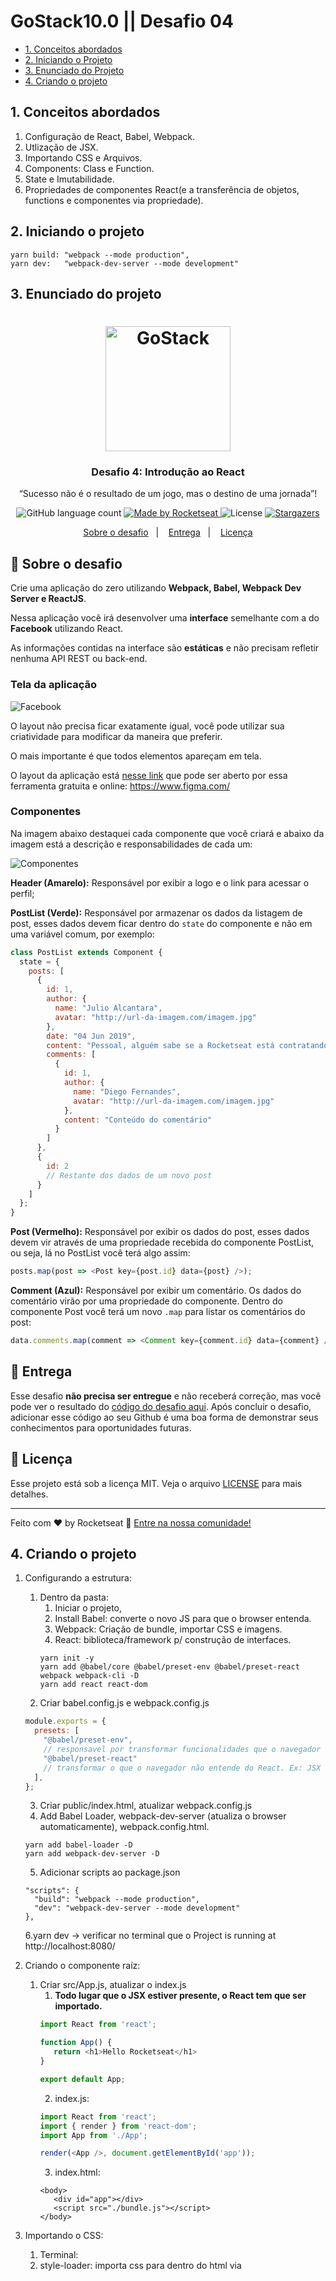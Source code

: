 # GoStack10.0 || Desafio 04

* [1. Conceitos abordados](#1-conceitos-abordados)
* [2. Iniciando o Projeto](#3-iniciando-o-projeto)
* [3. Enunciado do Projeto](#4-enunciado-do-projeto)
* [4. Criando o projeto](#5-criando-o-projeto)

##  1. Conceitos abordados

1. Configuração de React, Babel, Webpack.
2. Utlização de JSX.
3. Importando CSS e Arquivos.
4. Components: Class e Function.
5. State e Imutabilidade.
6. Propriedades de componentes React(e a transferência de objetos, functions e componentes via propriedade).

## 2. Iniciando o projeto

```
yarn build: "webpack --mode production",
yarn dev:   "webpack-dev-server --mode development"
```

## 3. Enunciado do projeto

<h1 align="center">
    <img alt="GoStack" src="https://rocketseat-cdn.s3-sa-east-1.amazonaws.com/bootcamp-header.png" width="200px" />
</h1>

<h3 align="center">
  Desafio 4: Introdução ao React
</h3>

<p align="center">“Sucesso não é o resultado de um jogo, mas o destino de uma jornada”!</blockquote>

<p align="center">
  <img alt="GitHub language count" src="https://img.shields.io/github/languages/count/rocketseat/bootcamp-gostack-desafio-04?color=%2304D361">

  <a href="https://rocketseat.com.br">
    <img alt="Made by Rocketseat" src="https://img.shields.io/badge/made%20by-Rocketseat-%2304D361">
  </a>

  <img alt="License" src="https://img.shields.io/badge/license-MIT-%2304D361">

  <a href="https://github.com/Rocketseat/bootcamp-gostack-desafio-04/stargazers">
    <img alt="Stargazers" src="https://img.shields.io/github/stars/rocketseat/bootcamp-gostack-desafio-04?style=social">
  </a>
</p>

<p align="center">
  <a href="#rocket-sobre-o-desafio">Sobre o desafio</a>&nbsp;&nbsp;&nbsp;|&nbsp;&nbsp;&nbsp;
  <a href="#-entrega">Entrega</a>&nbsp;&nbsp;&nbsp;|&nbsp;&nbsp;&nbsp;
  <a href="#memo-licença">Licença</a>
</p>

## :rocket: Sobre o desafio

Crie uma aplicação do zero utilizando **Webpack, Babel, Webpack Dev Server e ReactJS**.

Nessa aplicação você irá desenvolver uma **interface** semelhante com a do **Facebook** utilizando React.

As informações contidas na interface são **estáticas** e não precisam refletir nenhuma API REST ou back-end.

### Tela da aplicação

![Facebook](.github/facebook.png)

O layout não precisa ficar exatamente igual, você pode utilizar sua criatividade para modificar da maneira que preferir.

O mais importante é que todos elementos apareçam em tela.

O layout da aplicação está [nesse link](.github/layout.sketch) que pode ser aberto por essa ferramenta gratuita e online: https://www.figma.com/

### Componentes

Na imagem abaixo destaquei cada componente que você criará e abaixo da imagem está a descrição e responsabilidades de cada um:

![Componentes](.github/components.png)

**Header (Amarelo):** Responsável por exibir a logo e o link para acessar o perfil;

**PostList (Verde):** Responsável por armazenar os dados da listagem de post, esses dados devem ficar dentro do `state` do componente e não em uma variável comum, por exemplo:

```js
class PostList extends Component {
  state = {
    posts: [
      {
        id: 1,
        author: {
          name: "Julio Alcantara",
          avatar: "http://url-da-imagem.com/imagem.jpg"
        },
        date: "04 Jun 2019",
        content: "Pessoal, alguém sabe se a Rocketseat está contratando?",
        comments: [
          {
            id: 1,
            author: {
              name: "Diego Fernandes",
              avatar: "http://url-da-imagem.com/imagem.jpg"
            },
            content: "Conteúdo do comentário"
          }
        ]
      },
      {
        id: 2
        // Restante dos dados de um novo post
      }
    ]
  };
}
```

**Post (Vermelho):** Responsável por exibir os dados do post, esses dados devem vir através de uma propriedade recebida do componente PostList, ou seja, lá no PostList você terá algo assim:

```js
posts.map(post => <Post key={post.id} data={post} />);
```

**Comment (Azul):** Responsável por exibir um comentário. Os dados do comentário virão por uma propriedade do componente. Dentro do componente Post você terá um novo `.map` para listar os comentários do post:

```js
data.comments.map(comment => <Comment key={comment.id} data={comment} />);
```

## 📅 Entrega

Esse desafio **não precisa ser entregue** e não receberá correção, mas você pode ver o resultado do [código do desafio aqui](https://github.com/Rocketseat/bootcamp-gostack-desafio-04). Após concluir o desafio, adicionar esse código ao seu Github é uma boa forma de demonstrar seus conhecimentos para oportunidades futuras.

## :memo: Licença

Esse projeto está sob a licença MIT. Veja o arquivo [LICENSE](LICENSE.md) para mais detalhes.

---

Feito com ♥ by Rocketseat :wave: [Entre na nossa comunidade!](https://discordapp.com/invite/gCRAFhc)

## 4. Criando o projeto

1. Configurando a estrutura:
   1. Dentro da pasta: 
      1. Iniciar o projeto, 
      2. Install Babel: converte o novo JS para que o browser entenda. 
      3. Webpack: Criação de bundle, importar CSS e imagens.
      4. React: biblioteca/framework p/ construção de interfaces.
      ```
      yarn init -y
      yarn add @babel/core @babel/preset-env @babel/preset-react webpack webpack-cli -D
      yarn add react react-dom
      ```
    2. Criar babel.config.js e webpack.config.js
    ```Javascript
    module.exports = {
      presets: [
        "@babel/preset-env", 
        // responsavel por transformar funcionalidades que o navegador não entende. Ex: import/export, Arrow Functions, Classes
        "@babel/preset-react" 
        // transformar o que o navegador não entende do React. Ex: JSX
      ],
    };
    ```
    3. Criar public/index.html, atualizar webpack.config.js
    4. Add Babel Loader, webpack-dev-server (atualiza o browser automaticamente), webpack.config.html.
    ```
    yarn add babel-loader -D
    yarn add webpack-dev-server -D
    ```
    5. Adicionar scripts ao package.json
    ```
    "scripts": {
      "build": "webpack --mode production",
      "dev": "webpack-dev-server --mode development"
    },
    ```
    6.yarn dev -> verificar no terminal que o Project is running at http://localhost:8080/
    
2. Criando o componente raíz:
   1. Criar src/App.js, atualizar o index.js
      1. **Todo lugar que o JSX estiver presente, o React tem que ser importado.**
      ```Javascript
      import React from 'react';

      function App() {
         return <h1>Hello Rocketseat</h1>
      }

      export default App;
      ```
      2. index.js:
      ```Javascript
      import React from 'react';
      import { render } from 'react-dom';
      import App from './App';

      render(<App />, document.getElementById('app'));
      ```
      3. index.html:
      ```
      <body>
         <div id="app"></div>
         <script src="./bundle.js"></script>
      </body>
      ```
3. Importando o CSS:
   1. Terminal: 
     1. style-loader: importa css para dentro do html via <style>, 
     2. css-loader: importa outros arquivos para dentro do .css e que o webpack entenda.
     ```
     yarn add style-loader css-loader -D
     ```
     3. Add rule no webpack.config.js
     4. Criar src/App.css e importar ao App.js, yarn dev.
   
4. Importando imagens:
   1. Instalar File Loader
      ```
      yarn add file-loader -D
      ```
   2. Add rule no webpack.config.js
   3. Criar src/assets e salvar uma foto, importar ao App.js

5. Class components:  
   1. Deletar a imagem.
   2. Criar src/components/Postlist.js, criar class (component)
   ```Javascript
   import React, { Component } from 'react';

   class PostList extends Component {
      render() {
          return ()
      }
   }
   
   export default PostList;
   ```
   3. App.js
      1. import PostList from './components/PostList';
      2. return <PostList />
   4. install class properties (para que Babel entenda "state = "
      ```
      yarn add @babel/plugin-proposal-class-properties -D
      ```
   5. babel.config.js
      ```
      plugins: [ '@babel/plugin-proposal-class-properties' ]
      ```
      
6.  Estado e Imutibilidade
    1. Vide components/PostList.js,
    2. Components:
       1. Posts: PostItem.js
       2. Header: Header.js
       3. Styles: App.css
